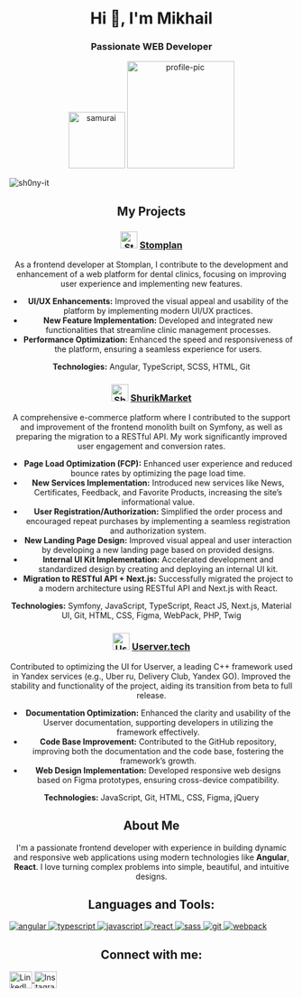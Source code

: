 <div style="text-align: center;">
<h1 align="center">Hi 👋, I'm Mikhail</h1>
<h3 align="center">Passionate WEB Developer</h3>

<p align="center">
  <img src="https://media.giphy.com/media/ldJP48JrVo37sSnMzK/giphy.gif" width="100" alt="samurai"/>
  <img src="https://avatars.mds.yandex.net/get-lpc/1520633/4e3ec5ce-8aac-4a7c-9746-e70be13c53cf/orig" width="190" alt="profile-pic"/>
</p>

<p align="left"> 
  <img src="https://komarev.com/ghpvc/?username=sh0ny-it&label=Profile%20views&color=0e75b6&style=for-the-badge" alt="sh0ny-it" /> 
</p>

## My Projects

### <img src="https://stomplan.ru/favicon.ico" alt="Stomplan Logo" width="30"/> [Stomplan](https://stomplan.ru)
As a frontend developer at Stomplan, I contribute to the development and enhancement of a web platform for dental clinics, focusing on improving user experience and implementing new features.

- **UI/UX Enhancements:** Improved the visual appeal and usability of the platform by implementing modern UI/UX practices.
- **New Feature Implementation:** Developed and integrated new functionalities that streamline clinic management processes.
- **Performance Optimization:** Enhanced the speed and responsiveness of the platform, ensuring a seamless experience for users.

**Technologies:** Angular, TypeScript, SCSS, HTML, Git

### <img src="https://shurik.market/favicon.ico" alt="ShurikMarket Logo" width="30"/> [ShurikMarket](http://shurik.market)
A comprehensive e-commerce platform where I contributed to the support and improvement of the frontend monolith built on Symfony, as well as preparing the migration to a RESTful API. My work significantly improved user engagement and conversion rates.

- **Page Load Optimization (FCP):** Enhanced user experience and reduced bounce rates by optimizing the page load time.
- **New Services Implementation:** Introduced new services like News, Certificates, Feedback, and Favorite Products, increasing the site’s informational value.
- **User Registration/Authorization:** Simplified the order process and encouraged repeat purchases by implementing a seamless registration and authorization system.
- **New Landing Page Design:** Improved visual appeal and user interaction by developing a new landing page based on provided designs.
- **Internal UI Kit Implementation:** Accelerated development and standardized design by creating and deploying an internal UI kit.
- **Migration to RESTful API + Next.js:** Successfully migrated the project to a modern architecture using RESTful API and Next.js with React.

**Technologies:** Symfony, JavaScript, TypeScript, React JS, Next.js, Material UI, Git, HTML, CSS, Figma, WebPack, PHP, Twig

### <img src="https://userver.tech/favicon.svg" alt="Userver Logo" width="30"/> [Userver.tech](https://userver.tech)
Contributed to optimizing the UI for Userver, a leading C++ framework used in Yandex services (e.g., Uber ru, Delivery Club, Yandex GO). Improved the stability and functionality of the project, aiding its transition from beta to full release.

- **Documentation Optimization:** Enhanced the clarity and usability of the Userver documentation, supporting developers in utilizing the framework effectively.
- **Code Base Improvement:** Contributed to the GitHub repository, improving both the documentation and the code base, fostering the framework’s growth.
- **Web Design Implementation:** Developed responsive web designs based on Figma prototypes, ensuring cross-device compatibility.

**Technologies:** JavaScript, Git, HTML, CSS, Figma, jQuery

## About Me

I'm a passionate frontend developer with experience in building dynamic and responsive web applications using modern technologies like **Angular**, **React**. I love turning complex problems into simple, beautiful, and intuitive designs.

## Languages and Tools:
<p align="left"> 
  <a href="https://angular.io/" target="_blank" rel="noreferrer"> 
    <img src="https://img.shields.io/badge/-Angular-DD0031?style=flat-square&logo=angular&logoColor=white" alt="angular" /> 
  </a> 
  <a href="https://www.typescriptlang.org/" target="_blank" rel="noreferrer"> 
    <img src="https://img.shields.io/badge/-TypeScript-007ACC?style=flat-square&logo=typescript&logoColor=white" alt="typescript" /> 
  </a> 
  <a href="https://developer.mozilla.org/en-US/docs/Web/JavaScript" target="_blank" rel="noreferrer"> 
    <img src="https://img.shields.io/badge/-JavaScript-F7DF1E?style=flat-square&logo=javascript&logoColor=black" alt="javascript" /> 
  </a> 
  <a href="https://reactjs.org/" target="_blank" rel="noreferrer"> 
    <img src="https://img.shields.io/badge/-React-61DAFB?style=flat-square&logo=react&logoColor=black" alt="react" /> 
  </a>
  <a href="https://sass-lang.com/" target="_blank" rel="noreferrer"> 
    <img src="https://img.shields.io/badge/-SASS-CC6699?style=flat-square&logo=sass&logoColor=white" alt="sass" /> 
  </a>
  <a href="https://git-scm.com/" target="_blank" rel="noreferrer"> 
    <img src="https://img.shields.io/badge/-Git-F05032?style=flat-square&logo=git&logoColor=white" alt="git" /> 
  </a>
  <a href="https://webpack.js.org" target="_blank" rel="noreferrer"> 
    <img src="https://img.shields.io/badge/-Webpack-8DD6F9?style=flat-square&logo=webpack&logoColor=black" alt="webpack" /> 
  </a>
</p>


## Connect with me:
<p align="left">
  <a href="https://www.linkedin.com/in/mikhail-talalaev-aa1245230/" target="blank">
    <img align="center" src="https://raw.githubusercontent.com/rahuldkjain/github-profile-readme-generator/master/src/images/icons/Social/linked-in-alt.svg" alt="LinkedIn" height="30" width="40" />
  </a>
  <a href="https://instagram.com/sh0ny" target="blank">
    <img align="center" src="https://raw.githubusercontent.com/rahuldkjain/github-profile-readme-generator/master/src/images/icons/Social/instagram.svg" alt="Instagram" height="30" width="40" />
  </a>
</p>
</div>
